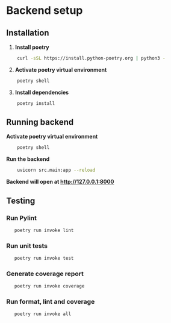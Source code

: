 # Backend setup

## Installation

1. **Install poetry**
```bash
    curl -sSL https://install.python-poetry.org | python3 -
```

2. **Activate poetry virtual environment**
```bash
    poetry shell
```

3. **Install dependencies**
```bash
    poetry install
```

## Running backend
**Activate poetry virtual environment**
```bash
    poetry shell
```

**Run the backend**
```bash
    uvicorn src.main:app --reload
```
**Backend will open at http://127.0.0.1:8000**

## Testing

### Run Pylint
```bash
   poetry run invoke lint
```

### Run unit tests
```bash
   poetry run invoke test
```

### Generate coverage report
```bash
   poetry run invoke coverage
```

### Run format, lint and coverage
```bash
   poetry run invoke all
```